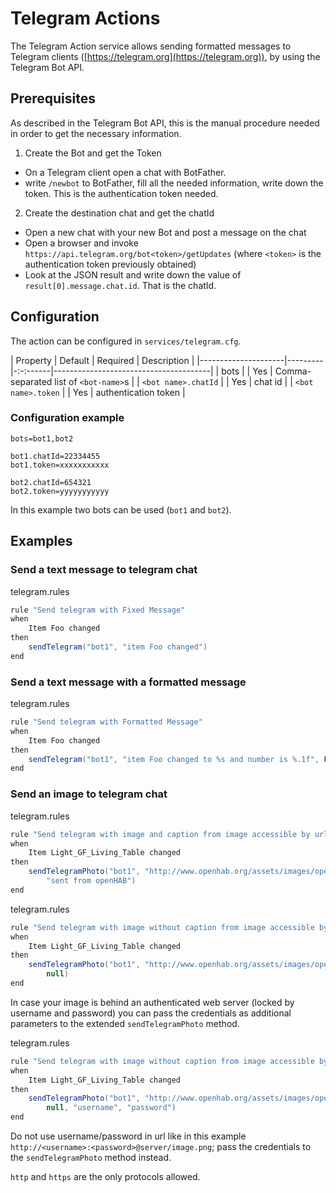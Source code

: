 # Telegram Actions

The Telegram Action service allows sending formatted messages to Telegram clients ([https://telegram.org](https://telegram.org)), by using the Telegram Bot API.

## Prerequisites

As described in the Telegram Bot API, this is the manual procedure needed in order to get the necessary information.

1.  Create the Bot and get the Token
*   On a Telegram client open a chat with BotFather.
*   write `/newbot` to BotFather, fill all the needed information, write down the token. This is the authentication token needed.
2.  Create the destination chat and get the chatId
*   Open a new chat with your new Bot and post a message on the chat
*   Open a browser and invoke `https://api.telegram.org/bot<token>/getUpdates` (where `<token>` is the authentication token previously obtained)
*   Look at the JSON result and write down the value of `result[0].message.chat.id`. That is the chatId.

## Configuration

The action can be configured in `services/telegram.cfg`.

| Property            | Default | Required | Description                           |
|---------------------|---------|-:-:------|---------------------------------------|
| bots                |         | Yes      | Comma-separated list of `<bot-name>`s |
| `<bot name>.chatId` |         | Yes      | chat id                               |
| `<bot name>.token`  |         | Yes      | authentication token                  |

### Configuration example

```
bots=bot1,bot2

bot1.chatId=22334455
bot1.token=xxxxxxxxxxx

bot2.chatId=654321
bot2.token=yyyyyyyyyyy
```

In this example two bots can be used (`bot1` and `bot2`).

## Examples

### Send a text message to telegram chat

telegram.rules

```java
rule "Send telegram with Fixed Message"
when
	Item Foo changed
then
	sendTelegram("bot1", "item Foo changed")
end
```

### Send a text message with a formatted message

telegram.rules

```java
rule "Send telegram with Formatted Message"
when
	Item Foo changed
then
	sendTelegram("bot1", "item Foo changed to %s and number is %.1f", Foo.state.toString, 23.56)
end
```

### Send an image to telegram chat

telegram.rules

```java
rule "Send telegram with image and caption from image accessible by url"
when
    Item Light_GF_Living_Table changed
then
    sendTelegramPhoto("bot1", "http://www.openhab.org/assets/images/openhab-logo-top.png",
        "sent from openHAB")
end
```

telegram.rules

```java
rule "Send telegram with image without caption from image accessible by url"
when
    Item Light_GF_Living_Table changed
then
    sendTelegramPhoto("bot1", "http://www.openhab.org/assets/images/openhab-logo-top.png",
        null)
end
```

In case your image is behind an authenticated web server (locked by username and password) you can pass the credentials as additional parameters to the extended `sendTelegramPhoto` method.

telegram.rules

```java
rule "Send telegram with image without caption from image accessible by url"
when
    Item Light_GF_Living_Table changed
then
    sendTelegramPhoto("bot1", "http://www.openhab.org/assets/images/openhab-logo-top.png",
        null, "username", "password")
end
```

Do not use username/password in url like in this example `http://<username>:<password>@server/image.png`; pass the credentials to the `sendTelegramPhoto` method instead.

`http` and `https` are the only protocols allowed.

